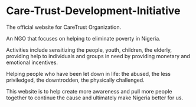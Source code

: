 # Care-Trust-Development-Initiative

The official website for CareTrust Organization.

An NGO that focuses on helping to eliminate poverty in Nigeria.

Activities include sensitizing the people, youth, children, the elderly, providing help to individuals and groups in need by providing monetary and emotional incentives.

Helping people who have been let down in life: the abused, the less priviledged, the downtrodden, the physically challenged.

This website is to help create more awareness and pull more people together to continue the cause and ultimately make Nigeria better for us.
